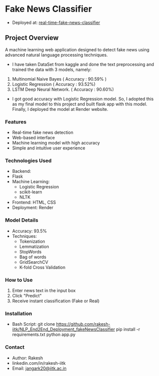 # Fake News Classifier
* Deployed at: [real-time-fake-news-classifier](https://fake-news-classifier-vxfp.onrender.com/)


## Project Overview
A machine learning web application designed to detect fake news using advanced natural language processing techniques.
- I have taken DataSet from kaggle and done the text preprocessing and trained the data with 3 models, namely:
1. Multinomial Naive Bayes   ( Accuracy : 90.59% )
2. Logistic Regression       ( Accuracy : 93.52%)
3. LSTM Deep Neural Network. ( Accuracy : 90.60%)
- I got good accuracy with Logistic Regression model. So, I adopted this as my final model to this project and built flask app with this model. Finally, I deployed the model at Render website.

### Features

* Real-time fake news detection
* Web-based interface
* Machine learning model with high accuracy
* Simple and intuitive user experience

### Technologies Used

* Backend: 
* Flask
* Machine Learning:
    * Logistic Regression
    * scikit-learn
    * NLTK
* Frontend: HTML, CSS
* Deployment: Render


### Model Details

* Accuracy: 93.5%
* Techniques:
    - Tokenization
    - Lemmatization
    - StopWords
    - Bag of words
    - GridSearchCV
    - K-fold Cross Validation

### How to Use
1. Enter news text in the input box
2. Click "Predict"
3. Receive instant classification (Fake or Real)

### Installation
- Bash Script:
git clone https://github.com/rakesh-iitk/NLP_End2End_Deployment_fakeNewsClassifier
pip install -r requirements.txt
python app.py

### Contact

- Author: Rakesh
- linkedin.com/in/rakesh-iitk
- Email: jangark20@iitk.ac.in




